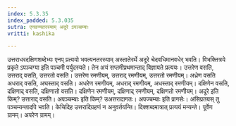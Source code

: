 ```yaml
---
index: 5.3.35
index_padded: 5.3.035
sutra: एनवन्यतरस्याम् अदूरे ऽपञ्चम्याः
vritti: kashika

---
```

उत्तराधरदक्षिणशब्देभ्यः एनप् प्रत्ययो भवत्यनतरस्याम् अस्तातेरर्थे अदूरे चेदवधिमानवधेर् भवति। विभक्तित्रये प्रकृते ऽपञ्चग्या इति पञ्चमी पर्युदस्यते। तेन अयं सप्तमीप्रथमान्ताद् विज्ञायते प्रत्ययः। उत्तरेण वसति, उत्तराद् वसति, उत्तरतो वसति। उत्तरेण रमणीयम्, उत्तराद् रमणीयम्, उत्तरतो रमणीयम्। अध्रेण वसति अधराद् वसति, अघस्ताद् वसति। अधरेण रमणीयम्, अधराद् रमणीयम्, अधस्ताद् रमणीयम्। दक्षिणेन वसति, दक्षिणाद् वसति, दक्षिणातो वसति। दक्षिणेन रमणीयम्, दक्षिणाद् रमणीयम्, दक्षिणतो रमणीयम्। अदूरे इति किम्? उत्ताराद् वसति। अपञ्चम्याः इति किम्? उअत्तरादागतः। अपज्चम्याः इति प्रागसेः। असिप्रतयस् तु पञ्चम्यन्तादपि भवति। केचिदिह उत्तरादिग्रहणं न अनुवर्तयन्ति। दिक्शब्दमात्रात् प्रत्ययं मन्यन्ते। पूर्वेण ग्रामम्। अपरेण ग्रामम्।